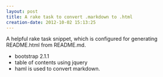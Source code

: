 ```yaml
---
layout: post
title: A rake task to convert .markdown to .html
creation-date: 2012-10-02 15:13:25
---
```

A helpful rake task snippet, which is configured for generating README.html from README.md.

- bootstrap 2.1.1
- table of contents using jquery
- haml is used to convert markdown.

<script src="https://gist.github.com/3816634.js?file=gistfile1.rb"></script>

